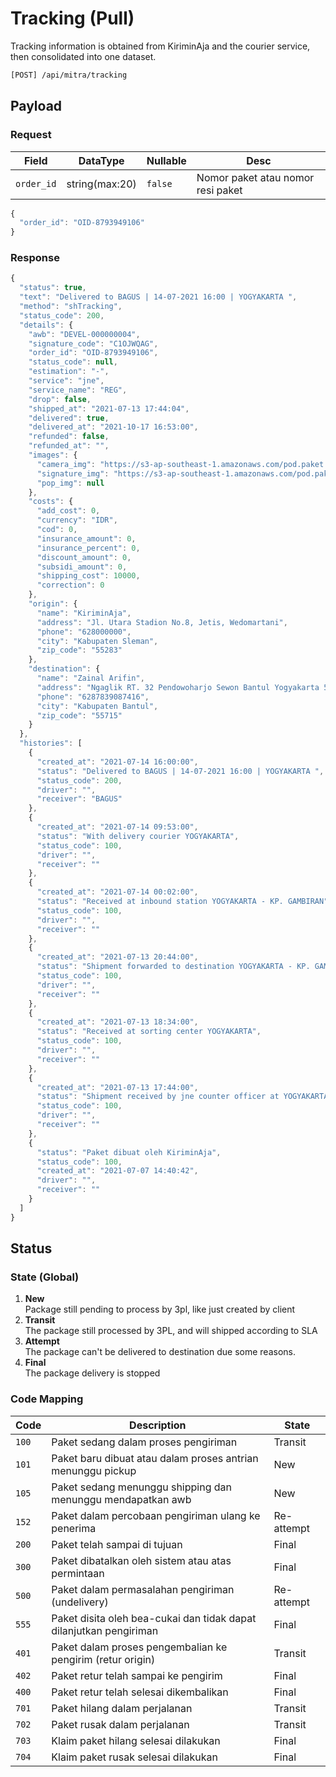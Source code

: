 # Tracking (Pull)

Tracking information is obtained from KiriminAja and the courier service, then consolidated into one dataset.

```bash
[POST] /api/mitra/tracking
```

## Payload
### Request

| Field      | DataType       | Nullable | Desc                              |
| ---------- | -------------- | -------- | --------------------------------- |
| `order_id` | string(max:20) | `false`  | Nomor paket atau nomor resi paket |

```js
{
  "order_id": "OID-8793949106"
}
```

### Response

```js
{
  "status": true,
  "text": "Delivered to BAGUS | 14-07-2021 16:00 | YOGYAKARTA ",
  "method": "shTracking",
  "status_code": 200,
  "details": {
    "awb": "DEVEL-000000004",
    "signature_code": "C1OJWQAG",
    "order_id": "OID-8793949106",
    "status_code": null,
    "estimation": "-",
    "service": "jne",
    "service_name": "REG",
    "drop": false,
    "shipped_at": "2021-07-13 17:44:04",
    "delivered": true,
    "delivered_at": "2021-10-17 16:53:00",
    "refunded": false,
    "refunded_at": "",
    "images": {
      "camera_img": "https://s3-ap-southeast-1.amazonaws.com/pod.paket.id/1626253243482P||1411922100004643.jpeg",
      "signature_img": "https://s3-ap-southeast-1.amazonaws.com/pod.paket.id/1626253255242S||1411922100004643.jpeg",
      "pop_img": null
    },
    "costs": {
      "add_cost": 0,
      "currency": "IDR",
      "cod": 0,
      "insurance_amount": 0,
      "insurance_percent": 0,
      "discount_amount": 0,
      "subsidi_amount": 0,
      "shipping_cost": 10000,
      "correction": 0
    },
    "origin": {
      "name": "KiriminAja",
      "address": "Jl. Utara Stadion No.8, Jetis, Wedomartani",
      "phone": "628000000",
      "city": "Kabupaten Sleman",
      "zip_code": "55283"
    },
    "destination": {
      "name": "Zainal Arifin",
      "address": "Ngaglik RT. 32 Pendowoharjo Sewon Bantul Yogyakarta 55185",
      "phone": "6287839087416",
      "city": "Kabupaten Bantul",
      "zip_code": "55715"
    }
  },
  "histories": [
    {
      "created_at": "2021-07-14 16:00:00",
      "status": "Delivered to BAGUS | 14-07-2021 16:00 | YOGYAKARTA ",
      "status_code": 200,
      "driver": "",
      "receiver": "BAGUS"
    },
    {
      "created_at": "2021-07-14 09:53:00",
      "status": "With delivery courier YOGYAKARTA",
      "status_code": 100,
      "driver": "",
      "receiver": ""
    },
    {
      "created_at": "2021-07-14 00:02:00",
      "status": "Received at inbound station YOGYAKARTA - KP. GAMBIRAN",
      "status_code": 100,
      "driver": "",
      "receiver": ""
    },
    {
      "created_at": "2021-07-13 20:44:00",
      "status": "Shipment forwarded to destination YOGYAKARTA - KP. GAMBIRAN",
      "status_code": 100,
      "driver": "",
      "receiver": ""
    },
    {
      "created_at": "2021-07-13 18:34:00",
      "status": "Received at sorting center YOGYAKARTA",
      "status_code": 100,
      "driver": "",
      "receiver": ""
    },
    {
      "created_at": "2021-07-13 17:44:00",
      "status": "Shipment received by jne counter officer at YOGYAKARTA",
      "status_code": 100,
      "driver": "",
      "receiver": ""
    },
    {
      "status": "Paket dibuat oleh KiriminAja",
      "status_code": 100,
      "created_at": "2021-07-07 14:40:42",
      "driver": "",
      "receiver": ""
    }
  ]
}
```

## Status

### State (Global)
1. **New** <br/> Package still pending to process by 3pl, like just created by client 
2. **Transit** <br/> The package still processed by 3PL, and will shipped according to SLA
3. **Attempt** <br/> The package can't be delivered to destination due some reasons.
4. **Final** <br/> The package delivery is stopped

### Code Mapping
| Code      | Description                                                        | State      |
|-----------|--------------------------------------------------------------------|------------|
| ```100``` | Paket sedang dalam proses pengiriman                               | Transit    |
| ```101``` | Paket baru dibuat atau dalam proses antrian menunggu pickup        | New        |
| ```105``` | Paket sedang menunggu shipping dan menunggu mendapatkan awb        | New        |
| ```152``` | Paket dalam percobaan pengiriman ulang ke penerima                 | Re-attempt |
| ```200``` | Paket telah sampai di tujuan                                       | Final      |
| ```300``` | Paket dibatalkan oleh sistem atau atas permintaan                  | Final      |
| ```500``` | Paket dalam permasalahan pengiriman (undelivery)                   | Re-attempt |
| ```555``` | Paket disita oleh bea-cukai dan tidak dapat dilanjutkan pengiriman | Final      |
| ```401``` | Paket dalam proses pengembalian ke pengirim (retur origin)         | Transit    |
| ```402``` | Paket retur telah sampai ke pengirim                               | Final      |
| ```400``` | Paket retur telah selesai dikembalikan                             | Final      |
| ```701``` | Paket hilang dalam perjalanan                                      | Transit    |
| ```702``` | Paket rusak dalam perjalanan                                       | Transit    |
| ```703``` | Klaim paket hilang selesai dilakukan                               | Final      |
| ```704``` | Klaim paket rusak selesai dilakukan                                | Final      |

